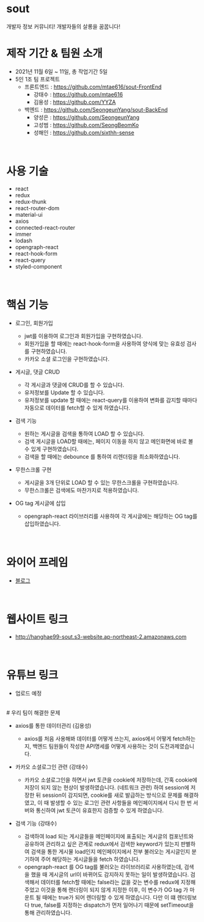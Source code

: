 # sout

개발자 정보 커뮤니티! 개발자들의 살롱을 꿈꿉니다!
<br />

# 제작 기간 & 팀원 소개

- 2021년 11월 6일 ~ 11일, 총 작업기간 5일
- 5인 1조 팀 프로젝트
  - 프론트엔드 : https://github.com/mtae616/sout-FrontEnd
    - 강태수 : https://github.com/mtae616
    - 김용성 : https://github.com/YYZA
  - 백엔드 : https://github.com/SeongeunYang/sout-BackEnd
    - 양성은 : https://github.com/SeongeunYang
    - 고성범 : https://github.com/SeongBeomKo
    - 성해인 : https://github.com/sixthh-sense
<br />

# 사용 기술

- react
- redux
- redux-thunk
- react-router-dom
- material-ui
- axios
- connected-react-router
- immer
- lodash
- opengraph-react
- react-hook-form
- react-query
- styled-component
<br />

# 핵심 기능

- 로그인, 회원가입
  - jwt를 이용하여 로그인과 회원가입을 구현하였습니다.
  - 회원가입을 할 때에는 react-hook-form을 사용하여 양식에 맞는 유효성 검사를 구현하였습니다.
  - 카카오 소셜 로그인을 구현하였습니다.
  
- 게시글, 댓글 CRUD
  - 각 게시글과 댓글에 CRUD를 할 수 있습니다.
  - 유저정보를 Update 할 수 있습니다.
  - 유저정보를 update 할 때에는 react-query를 이용하여 변화를 감지할 때마다 자동으로 데이터를 fetch할 수 있게 하였습니다.


- 검색 기능
  - 원하는 게시글을 검색을 통하여 LOAD 할 수 있습니다.
  - 검색 게시글을 LOAD할 때에는, 페이지 이동을 하지 않고 메인화면에 바로 볼 수 있게 구현하였습니다.
  - 검색을 할 때에는 debounce 를 통하여 리렌더링을 최소화하였습니다.


- 무한스크롤 구현
  - 게시글을 3개 단위로 LOAD 할 수 있는 무한스크롤을 구현하였습니다.
  - 무한스크롤은 검색에도 마찬가지로 적용하였습니다.


- OG tag 게시글에 삽입
  - opengraph-react 라이브러리를 사용하여 각 게시글에는 해당하는 OG tag를 삽입하였습니다.
<br />

# 와이어 프레임

- <a href="https://diddl.tistory.com/102">블로그</a>
<br />

# 웹사이트 링크

- http://hanghae99-sout.s3-website.ap-northeast-2.amazonaws.com
<br />

# 유튜브 링크
- 업로드 예정
<br />
# 우리 팀이 해결한 문제

- axios를 통한 데이터관리 (김용성)
  - axios를 처음 사용해봐 데이터를 어떻게 쓰는지, axios에서 어떻게 fetch하는지, 백엔드 팀원들이 작성한 API명세를 어떻게 사용하는 것이 도전과제였습니다.

- 카카오 소셜로그인 관련 (강태수)
  - 카카오 소셜로그인을 하면서 jwt 토큰을 cookie에 저장하는데, 간혹 cookie에 저장이 되지 않는 현상이 발생하였습니다. (네트워크 관련) 하여 session에 저장한 뒤 session이 감지되면, cookie를 새로 발급하는 방식으로 문제를 해결하였고, 이 때 발생할 수 있는 로그인 관련 사항들을 메인페이지에서 다시 한 번 서버와 통신하여 jwt 토큰이 유효한지 검증할 수 있게 하였습니다.
- 검색 기능 (강태수)
  - 검색하여 load 되는 게시글들을 메인페이지에 표출되는 게시글의 컴포넌트와 공유하여 관리하고 싶은 관계로 redux에서 검색한 keyword가 있는지 판별하여 검색을 통한 게시물 load인지 메인페이지에서 전부 불러오는 게시글인지 분기하여 주어 해당하는 게시글들을 fetch 하였습니다.
  - opengraph-react 를 OG tag를 불러오는 라이브러리로 사용하였는데, 검색을 했을 때 게시글의 url이 바뀌어도 감지하지 못하는 일이 발생하였습니다. 검색해서 데이터를 fetch할 때에는 false라는 값을 갖는 변수를 redux에 지정해주었고 이것을 통해 렌더링이 되지 않게 지정한 이후, 이 변수가 OG tag 가 마운트 될 때에는 true가 되어 렌더링할 수 있게 하였습니다. 다만 이 떄 렌더링보다 true, false를 지정하는 dispatch가 먼저 일어나기 때문에 setTimeout을 통해 관리하였습니다.
  
